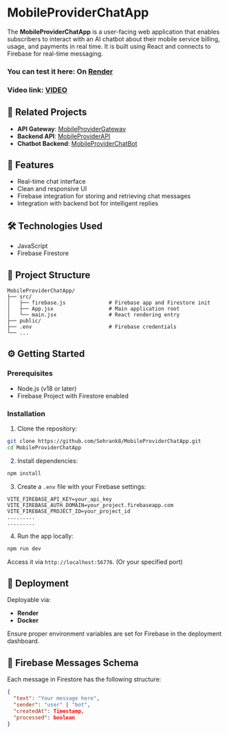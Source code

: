 
# MobileProviderChatApp

The **MobileProviderChatApp** is a user-facing web application that enables subscribers to interact with an AI chatbot about their mobile service billing, usage, and payments in real time. It is built using React and connects to Firebase for real-time messaging.

### You can test it here: On [Render](https://mobileproviderchatapp.onrender.com)
### Video link: [VIDEO](https://drive.google.com/drive/folders/1iURph3ZgeGjW0-FUfo7s3M3Ar8QlmeFc?usp=sharing)
## 🔗 Related Projects

- **API Gateway**: [MobileProviderGateway](https://github.com/Sehrank8/MobileProviderGateway)
- **Backend API**: [MobileProviderAPI](https://github.com/Sehrank8/MobileProviderAPI)
- **Chatbot Backend**: [MobileProviderChatBot](https://github.com/Sehrank8/MobileProviderChatBot)

## 🧩 Features

- Real-time chat interface
- Clean and responsive UI 
- Firebase integration for storing and retrieving chat messages
- Integration with backend bot for intelligent replies

## 🛠️ Technologies Used

- JavaScript
- Firebase Firestore

## 📁 Project Structure

```
MobileProviderChatApp/
├── src/
│   ├── firebase.js              # Firebase app and Firestore init
│   ├── App.jsx                  # Main application root
│   └── main.jsx                 # React rendering entry
├── public/
├── .env                         # Firebase credentials
└── ...
```

## ⚙️ Getting Started

### Prerequisites

- Node.js (v18 or later)
- Firebase Project with Firestore enabled

### Installation

1. Clone the repository:

```bash
git clone https://github.com/Sehrank8/MobileProviderChatApp.git
cd MobileProviderChatApp
```

2. Install dependencies:

```bash
npm install
```

3. Create a `.env` file with your Firebase settings:

```env
VITE_FIREBASE_API_KEY=your_api_key
VITE_FIREBASE_AUTH_DOMAIN=your_project.firebaseapp.com
VITE_FIREBASE_PROJECT_ID=your_project_id
.........
.........
```

4. Run the app locally:

```bash
npm run dev
```

Access it via `http://localhost:56776`. (Or your specified port)

## 🚀 Deployment

Deployable via:

- **Render**
- **Docker**

Ensure proper environment variables are set for Firebase in the deployment dashboard.

## 📡 Firebase Messages Schema

Each message in Firestore has the following structure:

```json
{
  "text": "Your message here",
  "sender": "user" | "bot",
  "createdAt": Timestamp,
  "processed": boolean
}
```

